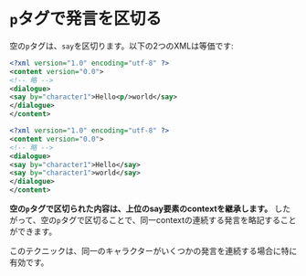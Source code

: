 # `p`タグで発言を区切る

空の`p`タグは、`say`を区切ります。以下の2つのXMLは等価です:

```xml
<?xml version="1.0" encoding="utf-8" ?>
<content version="0.0">
<!-- 略 -->
<dialogue>
<say by="character1">Hello<p/>world</say>
</dialogue>
</content>
```

```xml
<?xml version="1.0" encoding="utf-8" ?>
<content version="0.0">
<!-- 略 -->
<dialogue>
<say by="character1">Hello</say>
<say by="character1">world</say>
</dialogue>
</content>
```

**空の`p`タグで区切られた内容は、上位のsay要素のcontextを継承します。** したがって、空の`p`タグで区切ることで、同一contextの連続する発言を略記することができます。

このテクニックは、同一のキャラクターがいくつかの発言を連続する場合に特に有効です。
